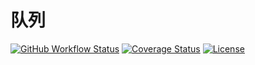 # 队列

[![GitHub Workflow Status](https://img.shields.io/github/actions/workflow/status/miaoxing/queue/build.yml?style=flat-square)](https://github.com/miaoxing/queue/actions)
[![Coverage Status](https://img.shields.io/coveralls/miaoxing/queue.svg?style=flat-square)](https://coveralls.io/r/miaoxing/queue)
[![License](http://img.shields.io/badge/license-MIT-brightgreen.svg?style=flat-square)](http://www.opensource.org/licenses/MIT)
